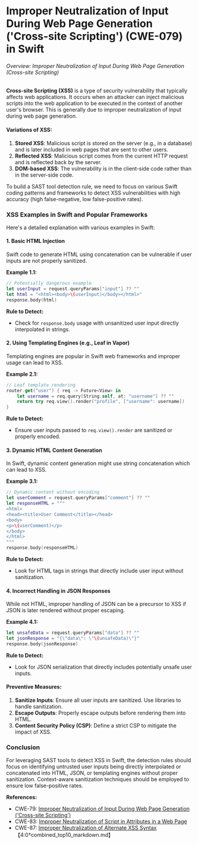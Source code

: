 # Improper Neutralization of Input During Web Page Generation ('Cross-site Scripting') (CWE-079) in Swift

###### Overview: Improper Neutralization of Input During Web Page Generation (Cross-site Scripting)

**Cross-site Scripting (XSS)** is a type of security vulnerability that typically affects web applications. It occurs when an attacker can inject malicious scripts into the web application to be executed in the context of another user's browser. This is generally due to improper neutralization of input during web page generation. 

#### Variations of XSS:

1. **Stored XSS**: Malicious script is stored on the server (e.g., in a database) and is later included in web pages that are sent to other users.
2. **Reflected XSS**: Malicious script comes from the current HTTP request and is reflected back by the server.
3. **DOM-based XSS**: The vulnerability is in the client-side code rather than in the server-side code.

To build a SAST tool detection rule, we need to focus on various Swift coding patterns and frameworks to detect XSS vulnerabilities with high accuracy (high false-negative, low false-positive rates).

### XSS Examples in Swift and Popular Frameworks
Here's a detailed explanation with various examples in Swift:

#### 1. Basic HTML Injection
Swift code to generate HTML using concatenation can be vulnerable if user inputs are not properly sanitized.

**Example 1.1:**
```swift
// Potentially dangerous example
let userInput = request.queryParams["input"] ?? ""
let html = "<html><body>\(userInput)</body></html>"
response.body(html)
```

**Rule to Detect:**
- Check for `response.body` usage with unsanitized user input directly interpolated in strings.

#### 2. Using Templating Engines (e.g., Leaf in Vapor)
Templating engines are popular in Swift web frameworks and improper usage can lead to XSS.

**Example 2.1:**
```swift
// Leaf template rendering
router.get("user") { req -> Future<View> in
    let username = req.query[String.self, at: "username"] ?? ""
    return try req.view().render("profile", ["username": username])
}
```

**Rule to Detect:**
- Ensure user inputs passed to `req.view().render` are sanitized or properly encoded.

#### 3. Dynamic HTML Content Generation
In Swift, dynamic content generation might use string concatenation which can lead to XSS.

**Example 3.1:**
```swift
// Dynamic content without encoding
let userComment = request.queryParams["comment"] ?? ""
let responseHTML = """
<html>
<head><title>User Comment</title></head>
<body>
<p>\(userComment)</p>
</body>
</html>
"""
response.body(responseHTML)
```

**Rule to Detect:**
- Look for HTML tags in strings that directly include user input without sanitization.

#### 4. Incorrect Handling in JSON Responses
While not HTML, improper handling of JSON can be a precursor to XSS if JSON is later rendered without proper escaping.

**Example 4.1:**
```swift
let unsafeData = request.queryParams["data"] ?? ""
let jsonResponse = "{\"data\": \"\(unsafeData)\"}"
response.body(jsonResponse)
```

**Rule to Detect:**
- Look for JSON serialization that directly includes potentially unsafe user inputs.

#### Preventive Measures:
1. **Sanitize Inputs**: Ensure all user inputs are sanitized. Use libraries to handle sanitization.
2. **Escape Outputs**: Properly escape outputs before rendering them into HTML.
3. **Content Security Policy (CSP)**: Define a strict CSP to mitigate the impact of XSS.

### Conclusion

For leveraging SAST tools to detect XSS in Swift, the detection rules should focus on identifying untrusted user inputs being directly interpolated or concatenated into HTML, JSON, or templating engines without proper sanitization. Context-aware sanitization techniques should be employed to ensure low false-positive rates.

**References:**
- CWE-79: [Improper Neutralization of Input During Web Page Generation ('Cross-site Scripting')](https://cwe.mitre.org/data/definitions/79.html)
- CWE-83: [Improper Neutralization of Script in Attributes in a Web Page](https://cwe.mitre.org/data/definitions/83.html)
- CWE-87: [Improper Neutralization of Alternate XSS Syntax](https://cwe.mitre.org/data/definitions/87.html)【4:0†combined_top10_markdown.md】